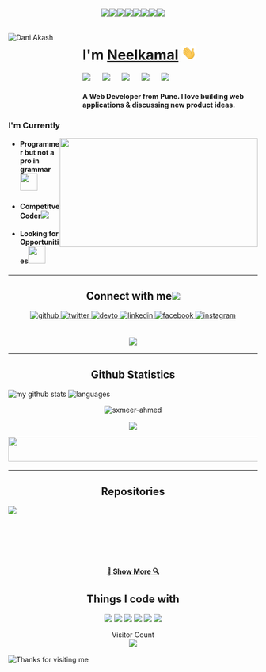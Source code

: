 <br>
<p align="center">
  <img src="https://media3.giphy.com/media/ln7z2eWriiQAllfVcn/200w.webp" width="100"><img src="https://i.giphy.com/media/LMt9638dO8dftAjtco/200.webp" width="100"><img src="https://i.giphy.com/media/eNAsjO55tPbgaor7ma/200w.webp" width="100"><img src="https://media.giphy.com/media/kdFc8fubgS31b8DsVu/giphy.gif" width="100"><img src="https://i.giphy.com/media/KzJkzjggfGN5Py6nkT/200.webp" width="100"><img src="https://i.giphy.com/media/IdyAQJVN2kVPNUrojM/200.webp" width="100"><img src="https://i.giphy.com/media/VgGthkhUvGgOit7Y9i/200.webp" width="100"><img src="https://media.giphy.com/media/kH1DBkPNyZPOk0BxrM/giphy.gif" width="100"><br><br>
  
</p>
<img align="left" width="150" height="150" alt="Dani Akash" src="ezgif.com-gif-maker (2).gif"/>

<h1>I'm <a  href="https://sxmeer-ahmed.github.io/">Neelkamal</a> <img  src="https://raw.githubusercontent.com/ABSphreak/ABSphreak/master/gifs/Hi.gif" width="30px"></h1>
<p align="left">
<a href="https://twitter.com/cardio_coder_" target="_blank"><img height="30" src="https://image.flaticon.com/icons/svg/2111/2111703.svg?raw=true"></a>&nbsp;&nbsp;&nbsp;&nbsp;&nbsp;
<a href="https://www.linkedin.com/in/sameer-ahmed-2001/" target="_blank"><img height="30" src="https://image.flaticon.com/icons/svg/2111/2111465.svg?raw=true"></a>&nbsp;&nbsp;&nbsp;&nbsp;&nbsp;
<a href="https://www.instagram.com/sameer.apk/" target="_blank"><img height="30" src="https://image.flaticon.com/icons/svg/2111/2111421.svg"></a>&nbsp;&nbsp;&nbsp;&nbsp;&nbsp;
<a href="https://open.spotify.com/playlist/4Ld5iM9Kn0qxc4jqR30Ck2?si=oUV8JsDnS2GW9DWv65Lo8Q" target="_blank"><img height="30" src="https://image.flaticon.com/icons/svg/2111/2111627.svg?raw=true"></a>&nbsp;&nbsp;&nbsp;&nbsp;&nbsp;
<a href="https://www.facebook.com/coca.cola.coder/" target="_blank"><img height="30" src="https://image.flaticon.com/icons/svg/2111/2111342.svg?raw=true"></a>&nbsp;&nbsp;&nbsp;&nbsp;&nbsp;
</p>

<h4/>A Web Developer from Pune. I love building web applications & discussing new product ideas.<h4/>



### I'm Currently

 <img align="right" width="400" height="220" src="ezgif.com-gif-maker.gif"/>

- <h4>Programmer but not a pro in grammar<img src="https://cultofthepartyparrot.com/parrots/hd/illuminatiparrot.gif" width="35" height="35"/><h4/>
 
- <h4>Competitve Coder<img src="https://media.giphy.com/media/WUlplcMpOCEmTGBtBW/giphy.gif" width="45"><h4/>
- <h4>Looking for Opportunities<img src="https://cultofthepartyparrot.com/parrots/hd/mustacheparrot.gif" width="35" height="35"/><h4/>
  
<h4/>


<h4/>







  
  
  
<hr>
<h2 align="center">Connect with me<img  src="https://i.imgur.com/WkC2Lqe.gif" width="100px"></h2>
<div align="center" >
  
<a href="https://github.com/sxmeer-ahmed" target="_blank">
<img src=https://img.shields.io/badge/github-%2324292e.svg?&style=for-the-badge&logo=github&logoColor=white alt=github style="margin-bottom: 5px;" />
</a>
<a href="https://twitter.com/cardio_coder_" target="_blank">
<img src=https://img.shields.io/badge/twitter-%2300acee.svg?&style=for-the-badge&logo=twitter&logoColor=white alt=twitter style="margin-bottom: 5px;" />
</a>
<a href="https://github.com/sxmeer-ahmed" target="_blank">
<img src=https://img.shields.io/badge/dev.to-%2308090A.svg?&style=for-the-badge&logo=dev.to&logoColor=white alt=devto style="margin-bottom: 5px;" />
</a>
<a href="https://www.linkedin.com/in/sameer-ahmed-2001/" target="_blank">
<img src=https://img.shields.io/badge/linkedin-%231E77B5.svg?&style=for-the-badge&logo=linkedin&logoColor=white alt=linkedin style="margin-bottom: 5px;" />
</a>
<a href="https://www.facebook.com/coca.cola.coder/" target="_blank">
<img src=https://img.shields.io/badge/facebook-%232E87FB.svg?&style=for-the-badge&logo=facebook&logoColor=white alt=facebook style="margin-bottom: 5px;" />
</a>
<a href="https://www.instagram.com/sameer.apk/" target="_blank">
<img src=https://img.shields.io/badge/instagram-%23000000.svg?&style=for-the-badge&logo=instagram&logoColor=white alt=instagram style="margin-bottom: 5px;" />
</a>  
</div> 
  <br/>
  <p align="center">
 <img src="ezgif.com-gif-maker (4).gif" widht="1000" height="100">
</p>
<hr>
<h2 align="center">Github Statistics</h2>
<p align="left">
<img src="https://github-readme-stats.vercel.app/api?username=sxmeer-ahmed&show_icons=true&line_height=21&theme=gotham" alt="my github stats" width="480"/>&nbsp;<img src="https://github-readme-stats.vercel.app/api/top-langs/?username=sxmeer-ahmed&layout=compact&theme=gotham" alt="languages" height="165">
  
</p>
<p align="center"><img align="center" src="https://github-readme-streak-stats.herokuapp.com/?user=sxmeer-ahmed&layout=compact&theme=gotham" alt="sxmeer-ahmed" /></p>
<p align="center">
    <a href="https://github.com/sxmeer-ahmed/">
    <img align="center" src="https://activity-graph.herokuapp.com/graph?username=sxmeer-ahmed&layout=compact&theme=gotham" />
  </a>
</p>
<p align="center">
 <img width="600" height="50" src="https://thumbs.gfycat.com/SlightWeepyElephantseal-size_restricted.gif" width="300">
</p>
<hr>

<h2 align="center">Repositories</h2>

<p width="100%" align="center">
  <a align="left" href="https://github.com/sxmeer-ahmed/Electricity-Bill-Calculator-For-Landlord" title="Electricity Bill Calculator( For Landlord )"><img align="left" height="115" src="https://github-readme-stats.vercel.app/api/pin/?username=sxmeer-ahmed&repo=Electricity-Bill-Calculator-For-Landlord&theme=gotham"></a>
</p>
<br><br><br><br><br><br>
<h4 align="center"><a href=https://github.com/sxmeer-ahmed?tab=repositories" title="Show Repositories">🔎 Show More 🔍</a></h4>

<!--
**zumrudu-anka/zumrudu-anka** is a ✨ _special_ ✨ repository because its `README.md` (this file) appears on your GitHub profile.

Here are some ideas to get you started:

- 🔭 I’m currently working on ...
- 🌱 I’m currently learning ...
- 👯 I’m looking to collaborate on ...
- 🤔 I’m looking for help with ...
- 💬 Ask me about ...
- 📫 How to reach me: ...
- 😄 Pronouns: ...
- ⚡ Fun fact: ...


Notes: If you want use this readme, firstly star it please. If you can't align your repositories like this, please change your repository desription to shorter than now. Maybe 4 or 5 word will be good.


-->



<h2 align="center">Things I code with</h2>
<p align="center">
  <code><img width="15%" src="https://www.vectorlogo.zone/logos/flutterio/flutterio-ar21.svg"></code>
  <code><img width="15%" src="https://www.vectorlogo.zone/logos/android/android-ar21.svg"></code>
  <code><img width="15%" src="https://www.vectorlogo.zone/logos/firebase/firebase-ar21.svg"></code>
  <code><img width="15%" src="https://www.vectorlogo.zone/logos/git-scm/git-scm-ar21.svg"></code>
  <code><img width="15%" src="https://www.vectorlogo.zone/logos/figma/figma-ar21.svg"></code>
  <code><img width="15%" src="https://www.vectorlogo.zone/logos/linux/linux-ar21.svg"></code>
</p>


<!--


Here are some ideas to get you started:

- 🔭 I’m currently working on ...
- 🌱 I’m currently learning ...
- 👯 I’m looking to collaborate on ...
- 🤔 I’m looking for help with ...
- 💬 Ask me about ...
- 📫 How to reach me: ...
- 😄 Pronouns: ...
- ⚡ Fun fact: ...
-->

<p align="center"> 
   Visitor Count
 <br/>
  <img src="https://profile-counter.glitch.me/sxmeer-ahmed/count.svg" />
</p>
  
<img height="120" alt="Thanks for visiting me" width="100%" src="https://raw.githubusercontent.com/BrunnerLivio/brunnerlivio/master/images/marquee.svg" />
<br />
